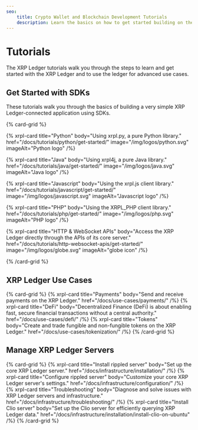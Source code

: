 ```yaml
---
seo:
    title: Crypto Wallet and Blockchain Development Tutorials
    description: Learn the basics on how to get started building on the XRP Ledger with these helpful crypto wallet and blockchain tutorials for developers.
---
```

# Tutorials

The XRP Ledger tutorials walk you through the steps to learn and get started with the XRP Ledger and to use the ledger for advanced use cases.

## Get Started with SDKs

These tutorials walk you through the basics of building a very simple XRP Ledger-connected application using SDKs.

{% card-grid %}

{% xrpl-card title="Python" body="Using xrpl.py, a pure Python library." href="/docs/tutorials/python/get-started/" image="/img/logos/python.svg" imageAlt="Python logo" /%}

{% xrpl-card title="Java" body="Using xrpl4j, a pure Java library." href="/docs/tutorials/java/get-started/" image="/img/logos/java.svg" imageAlt="Java logo" /%}

{% xrpl-card title="Javascript" body="Using the xrpl.js client library." href="/docs/tutorials/javascript/get-started/" image="/img/logos/javascript.svg" imageAlt="Javascript logo" /%}

{% xrpl-card title="PHP" body="Using the XRPL_PHP client library." href="/docs/tutorials/php/get-started/" image="/img/logos/php.svg" imageAlt="PHP logo" /%}

{% xrpl-card title="HTTP & WebSocket APIs" body="Access the XRP Ledger directly through the APIs of its core server." href="/docs/tutorials/http-websocket-apis/get-started/" image="/img/logos/globe.svg" imageAlt="globe icon" /%}

{% /card-grid %}

## XRP Ledger Use Cases

{% card-grid %}
{% xrpl-card title="Payments" body="Send and receive payments on the XRP Ledger." href="/docs/use-cases/payments/" /%}
{% xrpl-card title="DeFi" body="Decentralized Finance (DeFi) is about enabling fast, secure financial transactions without a central authority." href="/docs/use-cases/defi/" /%}
{% xrpl-card title="Tokens" body="Create and trade fungible and non-fungible tokens on the XRP Ledger." href="/docs/use-cases/tokenization/" /%}
{% /card-grid %}

## Manage XRP Ledger Servers

{% card-grid %}
{% xrpl-card title="Install rippled server" body="Set up the core XRP Ledger server." href="/docs/infrastructure/installation/" /%}
{% xrpl-card title="Configure rippled server" body="Customize your core XRP Ledger server's settings." href="/docs/infrastructure/configuration/" /%}
{% xrpl-card title="Troubleshooting" body="Diagnose and solve issues with XRP Ledger servers and infrastructure." href="/docs/infrastructure/troubleshooting/" /%}
{% xrpl-card title="Install Clio server" body="Set up the Clio server for efficiently querying XRP Ledger data." href="/docs/infrastructure/installation/install-clio-on-ubuntu" /%}
{% /card-grid %}
